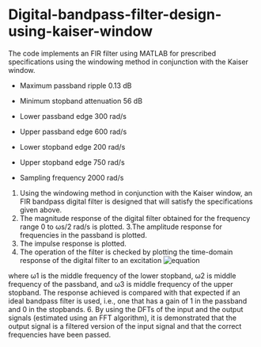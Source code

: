 # Digital-bandpass-filter-design-using-kaiser-window

The code implements an FIR filter using MATLAB for prescribed specifications using the windowing method in conjunction with the Kaiser window.

* Maximum passband ripple 0.13 dB

* Minimum stopband attenuation  56 dB

* Lower passband edge 300  rad/s

* Upper passband edge 600  rad/s

* Lower stopband edge 200  rad/s

* Upper stopband edge 750  rad/s

* Sampling frequency  2000  rad/s

1. Using the windowing method in conjunction with the Kaiser window, an
FIR bandpass digital filter is designed that will satisfy the specifications given above.
2. The magnitude response of the digital filter obtained for the frequency range
0 to ωs/2 rad/s is plotted.
3.The amplitude response for frequencies in the passband is plotted.
4. The impulse response is plotted.
5. The operation of the filter is checked by plotting the time-domain response of the digital filter to an excitation
![equation](http://i64.tinypic.com/2tnyf.png)

where
ω1 is the middle frequency of the lower stopband,
ω2 is middle frequency of the passband, and
ω3 is middle frequency of the upper stopband. 
The response  achieved is compared with that expected if an ideal bandpass filter is used, i.e.,
one that has a gain of 1 in the passband and 0 in the stopbands. 
6. By using the DFTs of the input and the output signals (estimated using an FFT algorithm), it is demonstrated that the output signal is a filtered version of the
input signal and that the correct frequencies have been passed.
